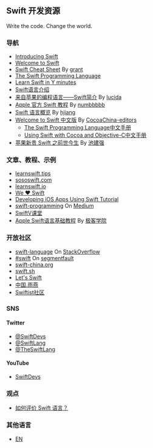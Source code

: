 ## Swift 开发资源

Write the code. Change the world.


### 导航

* [Introducing Swift](https://developer.apple.com/swift/)
* [Welcome to Swift](https://developer.apple.com/library/prerelease/ios/referencelibrary/GettingStarted/LandingPage/index.html)
* [Swift Cheat Sheet](https://github.com/grant/swift-cheat-sheet) By [grant](https://github.com/grant)
* [The Swift Programming Language](https://itunes.apple.com/us/book/the-swift-programming-language/id881256329?mt=11)
* [Learn Swift in Y minutes](http://learnxinyminutes.com/docs/zh-cn/swift-cn/)
* [Swift语言介绍](http://swiftlang.com.cn/)
* [来自苹果的编程语言——Swift简介](http://zh.lucida.me/blog/an-introduction-to-swift/) By [lucida](http://www.weibo.com/pegong/)
* [Apple 官方 Swift 教程](http://numbbbbb.github.io/the-swift-programming-language-in-chinese/) By [numbbbbb](https://github.com/numbbbbb)
* [Swift 语言概览](https://blog.avoscloud.com/1224/) By [hjiang](https://blog.avoscloud.com/author/hjiang/)
* [Welcome to Swift 中文版](https://github.com/CocoaChina-editors/Welcome-to-Swift) By [CocoaChina-editors](https://github.com/CocoaChina-editors/)
  - [The Swift Programming Language中文手册](https://github.com/CocoaChina-editors/Welcome-to-Swift/blob/master/TheSwiftProgrammingLanguage中文手册.md)
  - [Using Swift with Cocoa and Objective-C中文手册](https://github.com/CocoaChina-editors/Welcome-to-Swift/blob/master/UsingSwiftwithCocoaandObjective-C中文手册.md)
* [苹果新贵 Swift 之前世今生](http://weibo.com/p/1001603720039017670032) By [池建强](http://weibo.com/idreamland)


### 文章、教程、示例

* [learnswift.tips](http://learnswift.tips/)
* [sososwift.com](http://www.sososwift.com/)
* [learnswift.io](http://www.learnswift.io/)
* [We ❤ Swift](http://www.weheartswift.com/)
* [Developing iOS Apps Using Swift Tutorial](http://jamesonquave.com/blog/developing-ios-apps-using-swift-tutorial/)
* [swift-programming](https://medium.com/swift-programming/) On [Medium](https://medium.com/)
* [SwiftV课堂](http://www.swiftv.cn/school)
* [Apple Swift语言基础教程](http://www.jikexueyuan.com/course/92.html) By [极客学院](http://www.jikexueyuan.com/)


### 开放社区

* [swift-language](http://stackoverflow.com/questions/tagged/swift-language) On [StackOverflow](http://stackoverflow.com/)
* [#swift](http://segmentfault.com/t/swift) On [segmentfault](http://segmentfault.com)
* [swift-china.org](http://swift-china.org/)
* [swift.sh](http://swift.sh/)
* [Let's Swift](http://letsswift.com/)
* [中国.雨燕](http://www.chinaswift.me/forum)
* [Swiftist社区](http://swiftist.org)


### SNS

#### Twitter

* [@SwiftDevs](http://twitter.com/SwiftDevs)
* [@SwiftLang](https://twitter.com/SwiftLang)
* [@TheSwiftLang](https://twitter.com/TheSwiftLang)

#### YouTube

* [SwiftDevs](https://www.youtube.com/user/SwiftDevs)


### 观点

* [如何评价 Swift 语言？](http://www.zhihu.com/question/24002984)

### 其他语言

* [EN](/README-EN.md)
